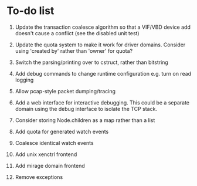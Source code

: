 To-do list
==========

  1. Update the transaction coalesce algorithm so that a VIF/VBD device
     add doesn't cause a conflict (see the disabled unit test)

  2. Update the quota system to make it work for driver domains.
     Consider using 'created by' rather than 'owner' for quota?

  3. Switch the parsing/printing over to cstruct, rather than bitstring

  4. Add debug commands to change runtime configuration e.g. turn on read logging

  5. Allow pcap-style packet dumping/tracing

  6. Add a web interface for interactive debugging. This could be a separate
     domain using the debug interface to isolate the TCP stack.

  7. Consider storing Node.children as a map rather than a list

  8. Add quota for generated watch events

  9. Coalesce identical watch events

  10. Add unix xenctrl frontend

  11. Add mirage domain frontend

  12. Remove exceptions
